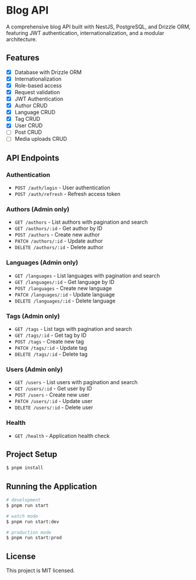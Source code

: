 # Blog API

A comprehensive blog API built with NestJS, PostgreSQL, and Drizzle ORM, featuring JWT authentication, internationalization, and a modular architecture.

## Features

- [x] Database with Drizzle ORM
- [x] Internationalization
- [x] Role-based access
- [x] Request validation
- [x] JWT Authentication
- [x] Author CRUD
- [x] Language CRUD
- [x] Tag CRUD
- [x] User CRUD
- [ ] Post CRUD
- [ ] Media uploads CRUD

## API Endpoints

### Authentication

- `POST /auth/login` - User authentication
- `POST /auth/refresh` - Refresh access token

### Authors (Admin only)

- `GET /authors` - List authors with pagination and search
- `GET /authors/:id` - Get author by ID
- `POST /authors` - Create new author
- `PATCH /authors/:id` - Update author
- `DELETE /authors/:id` - Delete author

### Languages (Admin only)

- `GET /languages` - List languages with pagination and search
- `GET /languages/:id` - Get language by ID
- `POST /languages` - Create new language
- `PATCH /languages/:id` - Update language
- `DELETE /languages/:id` - Delete language

### Tags (Admin only)

- `GET /tags` - List tags with pagination and search
- `GET /tags/:id` - Get tag by ID
- `POST /tags` - Create new tag
- `PATCH /tags/:id` - Update tag
- `DELETE /tags/:id` - Delete tag

### Users (Admin only)

- `GET /users` - List users with pagination and search
- `GET /users/:id` - Get user by ID
- `POST /users` - Create new user
- `PATCH /users/:id` - Update user
- `DELETE /users/:id` - Delete user

### Health

- `GET /health` - Application health check

## Project Setup

```bash
$ pnpm install
```

## Running the Application

```bash
# development
$ pnpm run start

# watch mode
$ pnpm run start:dev

# production mode
$ pnpm run start:prod
```

## License

This project is MIT licensed.
